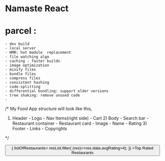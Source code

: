 # Namaste React

# parcel :

    - dev build
    - local server
    - HMR: hot module  replacement
    - file watching algo
    - caching - faster builds
    - image optimization
    - minify files
    - bundle files
    - compress files
    - consistent hashing
    - code-splitting
    - differential bundling: support older versions
    - tree shaking: remove unused code
    -

/\* My Food App structure will look like this,

1.  Header - Logo - Nav Items(right side) - Cart 2) Body - Search bar - Restaurant container - Restaurant card - Image - Name - Rating 3) Footer - Links - Copyrights

\*/

  <div className="topRated">
              <button 
                 className="topRated-btn"
                 onClick={()=>{
                    listOfRestaurants= resList.filter(
                        (res)=>res.data.avgRating>4);
                 }}
                  >Top Rated Restaurants
              </button>
      </div>
